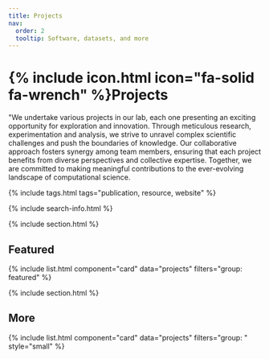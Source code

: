 ```yaml
---
title: Projects
nav:
  order: 2
  tooltip: Software, datasets, and more
---
```


# {% include icon.html icon="fa-solid fa-wrench" %}Projects

"We undertake various projects in our lab, each one presenting an exciting opportunity for exploration and innovation. Through meticulous research, experimentation and analysis, we strive to unravel complex scientific challenges and push the boundaries of knowledge. 
Our collaborative approach fosters synergy among team members, ensuring that each project benefits from diverse perspectives and collective expertise. Together, we are committed to making meaningful contributions to the ever-evolving landscape of computational science.

{% include tags.html tags="publication, resource, website" %}

{% include search-info.html %}

{% include section.html %}

## Featured

{% include list.html component="card" data="projects" filters="group: featured" %}

{% include section.html %}

## More

{% include list.html component="card" data="projects" filters="group: " style="small" %}
